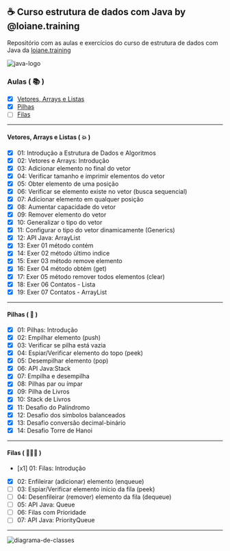 ## ☕ Curso estrutura de dados com Java by @loiane.training
Repositório com as aulas e exercícios do curso de estrutura de dados com Java da [loiane.training](https://loiane.training/curso/estrutura-de-dados)

![java-logo](https://s2.glbimg.com/q-0B1SbZWYgxxnLwsf6dbXgivj4=/696x390/smart/filters:cover():strip_icc()/i.s3.glbimg.com/v1/AUTH_08fbf48bc0524877943fe86e43087e7a/internal_photos/bs/2021/P/f/y52r4ySZWLkJjEhKLhgw/2014-11-14-java-logo.jpg)


### Aulas ( 📚 )

- [X] [Vetores, Arrays e Listas](#vetores-arrays-e-listas)
- [x] [Pilhas](#pilhas)
- [ ] [Filas](#filas)

***
<div id="vetores-arrays-e-listas" />

#### Vetores, Arrays e Listas ( 💥 )

- [x] 01: Introdução a Estrutura de Dados e Algoritmos
- [x] 02: Vetores e Arrays: Introdução
- [x] 03: Adicionar elemento no final do vetor
- [x] 04: Verificar tamanho e imprimir elementos do vetor
- [x] 05: Obter elemento de uma posição
- [x] 06: Verificar se elemento existe no vetor (busca sequencial)
- [x] 07: Adicionar elemento em qualquer posição
- [x] 08: Aumentar capacidade do vetor
- [x] 09: Remover elemento do vetor
- [x] 10: Generalizar o tipo do vetor
- [x] 11: Configurar o tipo do vetor dinamicamente (Generics)
- [x] 12: API Java: ArrayList
- [x] 13: Exer 01 método contém
- [x] 14: Exer 02 método último indice
- [x] 15: Exer 03 método remove elemento
- [x] 16: Exer 04 método obtém (get)
- [x] 17: Exer 05 método remover todos elementos (clear)
- [x] 18: Exer 06 Contatos - Lista
- [X] 19: Exer 07 Contatos - ArrayList

***

<div id="pilhas" />

#### Pilhas ( 🔋 )

- [x] 01: Pilhas: Introdução
- [x] 02: Empilhar elemento (push)
- [x] 03: Verificar se pilha está vazia
- [x] 04: Espiar/Verificar elemento do topo (peek)
- [x] 05: Desempilhar elemento (pop)
- [x] 06: API Java:Stack
- [x] 07: Empilha e desempilha
- [x] 08: Pilhas par ou ímpar
- [x] 09: Pilha de Livros
- [x] 10: Stack de Livros
- [x] 11: Desafio do Palíndromo
- [x] 12: Desafio dos símbolos balanceados
- [x] 13: Desafio conversão decimal-binário
- [x] 14: Desafio Torre de Hanoi

***

<div id="filas" />

#### Filas ( 🧍🧍🧍 )

- [x1] 01: Filas: Introdução
- [x] 02: Enfileirar (adicionar) elemento (enqueue)
- [ ] 03: Espiar/Verificar elemento início da fila (peek)
- [ ] 04: Desenfileirar (remover) elemento da fila (dequeue)
- [ ] 05: API Java: Queue
- [ ] 06: Filas com Prioridade
- [ ] 07: API Java: PriorityQueue

***

![diagrama-de-classes](https://user-images.githubusercontent.com/34458509/150680997-36405b57-0f88-4a0d-a252-3146053a5773.png)
